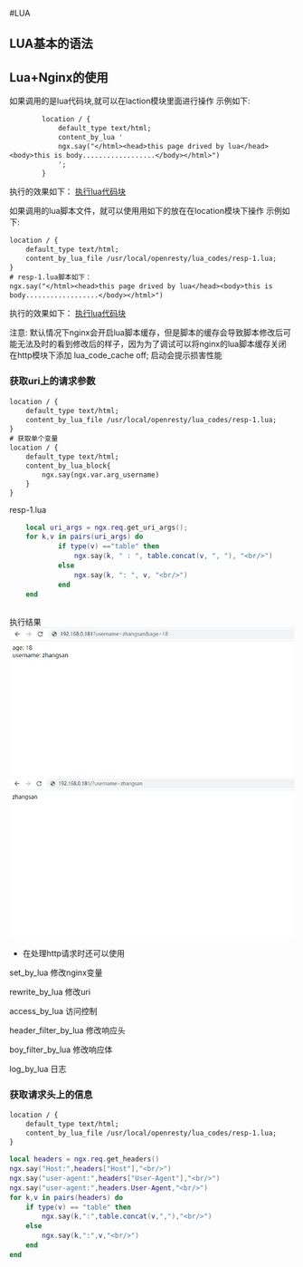 #LUA

## LUA基本的语法

## Lua+Nginx的使用
如果调用的是lua代码块,就可以在laction模块里面进行操作
示例如下:
```shell script
		location / {
			default_type text/html;
			content_by_lua '
			ngx.say("</html><head>this page drived by lua</head><body>this is body..................</body></html>")
			';
		}	
```
执行的效果如下：
[执行lua代码块](./files/execute-lua-block-1.PNG)

如果调用的lua脚本文件，就可以使用用如下的放在在location模块下操作
示例如下:
```shell script
location / {
	default_type text/html;
	content_by_lua_file /usr/local/openresty/lua_codes/resp-1.lua;
}	
# resp-1.lua脚本如下：
ngx.say("</html><head>this page drived by lua</head><body>this is body..................</body></html>")

```
执行的效果如下：
[执行lua代码块](./files/execute-lua-block-1.PNG)


注意: 默认情况下nginx会开启lua脚本缓存，但是脚本的缓存会导致脚本修改后可能无法及时的看到修改后的样子，因为为了调试可以将nginx的lua脚本缓存关闭
在http模块下添加
lua_code_cache off;
启动会提示损害性能

### 获取uri上的请求参数
```shell script
location / {
	default_type text/html;
	content_by_lua_file /usr/local/openresty/lua_codes/resp-1.lua;
}	  
# 获取单个变量
location / {
	default_type text/html;
	content_by_lua_block{
		ngx.say(ngx.var.arg_username)
	}
}
```
resp-1.lua
```lua
    local uri_args = ngx.req.get_uri_args();
    for k,v in pairs(uri_args) do
    		if type(v) =="table" then
    			ngx.say(k, " : ", table.concat(v, ", "), "<br/>")  	
    		else
    		    ngx.say(k, ": ", v, "<br/>") 
    		end
    end	



```
执行结果
![获取uri上的请求参数](./files/execute-lua-file-1.PNG)
![获取uri上的请求参数](./files/execute-lua-block-2.PNG)

* 在处理http请求时还可以使用

set_by_lua
修改nginx变量

rewrite_by_lua
修改uri

access_by_lua
访问控制

header_filter_by_lua
修改响应头

boy_filter_by_lua
修改响应体

log_by_lua
日志


### 获取请求头上的信息
```shell script
location / {
 	default_type text/html;
	content_by_lua_file /usr/local/openresty/lua_codes/resp-1.lua;
}
```
```lua
local headers = ngx.req.get_headers()
ngx.say("Host:",headers["Host"],"<br/>")
ngx.say("user-agent:",headers["User-Agent"],"<br/>")
ngx.say("user-agent:",headers.User-Agent,"<br/>")
for k,v in pairs(headers) do
	if type(v) == "table" then
		ngx.say(k,":",table.concat(v,","),"<br/>")
	else
		ngx.say(k,":",v,"<br/>")	
	end
end
```







































































